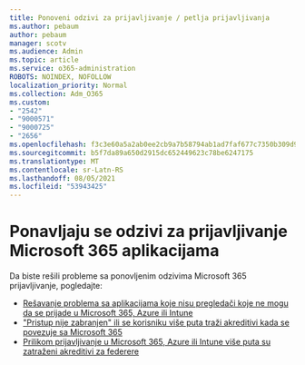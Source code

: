 ```yaml
---
title: Ponoveni odzivi za prijavljivanje / petlja prijavljivanja
ms.author: pebaum
author: pebaum
manager: scotv
ms.audience: Admin
ms.topic: article
ms.service: o365-administration
ROBOTS: NOINDEX, NOFOLLOW
localization_priority: Normal
ms.collection: Adm_O365
ms.custom:
- "2542"
- "9000571"
- "9000725"
- "2656"
ms.openlocfilehash: f3c3e60a5a2ab0ee2cb9a7b58794ab1ad7faf677c7350b309d968a282db43772
ms.sourcegitcommit: b5f7da89a650d2915dc652449623c78be6247175
ms.translationtype: MT
ms.contentlocale: sr-Latn-RS
ms.lasthandoff: 08/05/2021
ms.locfileid: "53943425"
---
```

# <a name="repeated-sign-in-prompts-in-microsoft-365-apps"></a>Ponavljaju se odzivi za prijavljivanje Microsoft 365 aplikacijama

Da biste rešili probleme sa ponovljenim odzivima Microsoft 365 prijavljivanje, pogledajte:

- [Rešavanje problema sa aplikacijama koje nisu pregledači koje ne mogu da se prijade u Microsoft 365, Azure ili Intune](https://support.office.com/article/how-to-troubleshoot-non-browser-apps-that-can-t-sign-in-to-office-365-azure-or-intune-3ba1b268-66f6-462c-b0e5-070f5c2603c1)
- ["Pristup nije zabranjen" ili se korisniku više puta traži akreditivi kada se povezuje sa Microsoft 365](https://docs.microsoft.com/office365/troubleshoot/security/access-denied-when-connect-to-office-365)
- [Prilikom prijavljivanje u Microsoft 365, Azure ili Intune više puta su zatraženi akreditivi za federere](https://docs.microsoft.com/office365/troubleshoot/authentication/federated-user-repeatedly-prompted-for-credentials)

